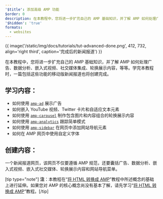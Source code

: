 ```yaml
---
'$title': 添加高级 AMP 功能
$order: 0
description: 在本教程中，您将进一步扩充自己的 AMP 基础知识，并了解 AMP 如何处理广告、数据分析、嵌入式视频、社交媒体集成、轮换展示内容，等等。
'$hidden': 'true'
formats:
  - websites
---
```


{{ image('/static/img/docs/tutorials/tut-advanced-done.png', 412, 732, align='right third', caption='完成后的新闻报道') }}

在本教程中，您将进一步扩充自己的 AMP 基础知识，并了解 AMP 如何处理广告、数据分析、嵌入式视频、社交媒体集成、轮换展示内容，等等。学完本教程时，一篇包括这些功能的移动版新闻报道也将创建完成。

## 学习内容：

- 如何使用 [`amp-ad`](../../../../documentation/components/reference/amp-ad.md) 展示广告
- 如何嵌入 YouTube 视频、Twitter 卡片和自适应文本元素
- 如何使用 [`amp-carousel`](../../../../documentation/components/reference/amp-carousel.md) 制作包含图片和内容组合的轮换展示内容
- 如何使用 [`amp-analytics`](../../../../documentation/components/reference/amp-analytics.md) 跟踪简单模式
- 如何使用 [`amp-sidebar`](../../../../documentation/components/reference/amp-sidebar.md) 在网页中添加网站导航元素
- 如何在 AMP 网页中使用自定义字体

## 创建内容：

一个新闻报道网页，该网页不仅要遵循 AMP 规范，还要囊括广告、数据分析、嵌入式视频、嵌入式社交媒体、轮换展示内容和网站导航菜单。

[tip type="note"] <strong>注</strong>：本教程在“[将 HTML 转换成 AMP](../../../../documentation/guides-and-tutorials/start/converting/index.md)”教程中所述概念的基础上进行延伸。如果您对 AMP 的核心概念尚没有基本了解，请先学习“[将 HTML 转换成 AMP](../../../../documentation/guides-and-tutorials/start/converting/index.md)”教程。[/tip]
